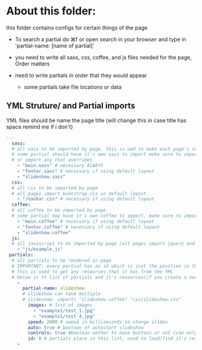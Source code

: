 # About this folder:

this folder contains configs for certain things of the page
- To search a partial do ⌘f or open search in your browser and type in 'partial-name: [name of partial]'

- you need to write all sass, css, coffee, and js files needed for the page, Order matters
- need to write partials in order that they would appear
  - some partials take file locations or data


## YML Struture/ and Partial imports
YML files should be name the page title (will change this in case title has space remind me if i don't)
```YAML
---
  sass:
  # all sass to be imported by page. this is ued to make each page's scss imports
  # some partial should have it's own sass to import make sure to import it to have it's style
  # or import any that overrides
    - "main.sass" # necessary ALWAYS
    - "footer.sass" # necessary if using default layout
    - "slideshow.sass"
  css:
  # all css to be imported by page
  # all pages import bootstrap.css in default layout
    - "/navbar.css" # necessary if using default layout
  coffee:
  # all coffee to be imported by page
  # some partial may have it's own coffee to import, make sure to import for functionality (this is used when joining the coffee together)
    - "main.coffee" # necessary if using default layout
    - "footer.coffee" # necessary if using default layout
    - "slideshow.coffee"
  js:
  # all javascript to be imported by page (all pages import jquery and bootstrap js in default layout)
    - "js/example.js"
 partials:
  # all partials to be rendered in page
  # IMPORTANT: every partial has an id which is just the position in the list
  # this is used to get any resources that it has from the YML
  # below is th list of partials and it's resources(if you create a new one make sure to update this)
    -
      partial-name: slideshow
      # slideshow can have multiple
      # slideshow: imports "slideshow.coffee" "css/slideshow.css"
        images: # list of images
          - "example1/test_1.jpg"
          - "example1/test_4.jpg"
        speed: 2000 # speed in milliseconds to change slides
        auto: true # boolean of autostart slideshow
        controls: true #boolean wether to have buttons or not (can only be false if autoplay is true)
        id: 0 # partials place in this list, used to load/find it's resources
    -
```
